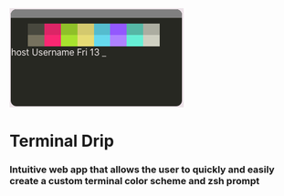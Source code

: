 [![Image of Terminal Logo](.github/images/term.png)](https://theluispestana.github.io/term-drip/)

# Terminal Drip
### Intuitive web app that allows the user to quickly and easily create a custom terminal color scheme and zsh prompt


